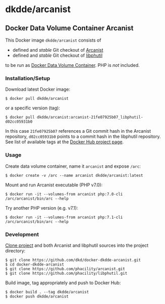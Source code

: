# dkdde/arcanist

## Docker Data Volume Container Arcanist

This Docker image `dkdde/arcanist` consists of

* defined and *stable* Git checkout of [Arcanist](https://github.com/phacility/arcanist)
* defined and *stable* Git checkout of [libphutil](https://github.com/phacility/libphutil)

to be run as [Docker Data Volume Container](https://docs.docker.com/engine/tutorials/dockervolumes/). PHP is _not_ included.

### Installation/Setup

Download latest Docker image:

    $ docker pull dkdde/arcanist

or a specific version (tag):

    $ docker pull dkdde/arcanist:arcanist-21fe07925b07_libphutil-d02cc05931b0

In this case `21fe07925b07` references a Git commit hash in the Arcanist repository, `d02cc05931b0` points to a commit hash in the libphutil repository. See list of available tags at the [Docker Hub project page](https://hub.docker.com/r/dkdde/arcanist/tags/). 

### Usage

Create data volume container, name it `arcanist` and expose `/arc`:

    $ docker create -v /arc --name arcanist dkdde/arcanist:latest

Mount and run Arcanist executable (PHP v7.0):

    $ docker run -it --volumes-from arcanist php:7.0-cli /arc/arcanist/bin/arc --help

Try another PHP version (e.g. v7.1):

    $ docker run -it --volumes-from arcanist php:7.1-cli /arc/arcanist/bin/arc --help

### Development

[Clone project](https://github.com/dkd/docker-dkdde-arcanist) and both Arcanist and libphutil sources into the project directory:

    $ git clone https://github.com/dkd/docker-dkdde-arcanist.git
    $ cd docker-dkdde-arcanist
    $ git clone https://github.com/phacility/arcanist.git
    $ git clone https://github.com/phacility/libphutil.git

Build image, tag appropriately and push to Docker Hub:

    $ docker build . --tag dkdde/arcanist
    $ docker push dkdde/arcanist
